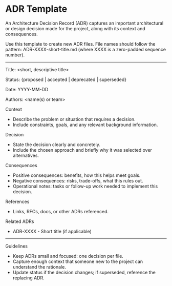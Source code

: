 # ADR Template

An Architecture Decision Record (ADR) captures an important architectural or design decision made for the project, along with its context and consequences.

Use this template to create new ADR files. File names should follow the pattern: ADR-XXXX-short-title.md (where XXXX is a zero-padded sequence number).

---

Title: <short, descriptive title>

Status: {proposed | accepted | deprecated | superseded}

Date: YYYY-MM-DD

Authors: <name(s) or team>

Context

- Describe the problem or situation that requires a decision.
- Include constraints, goals, and any relevant background information.

Decision

- State the decision clearly and concretely.
- Include the chosen approach and briefly why it was selected over alternatives.

Consequences

- Positive consequences: benefits, how this helps meet goals.
- Negative consequences: risks, trade-offs, what this rules out.
- Operational notes: tasks or follow-up work needed to implement this decision.

References

- Links, RFCs, docs, or other ADRs referenced.

Related ADRs

- ADR-XXXX - Short title (if applicable)

---

Guidelines

- Keep ADRs small and focused: one decision per file.
- Capture enough context that someone new to the project can understand the rationale.
- Update status if the decision changes; if superseded, reference the replacing ADR.
